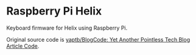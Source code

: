 
# Raspberry Pi Helix

Keyboard firmware for Helix using Raspberry Pi.

Original source code is [yaptb/BlogCode: Yet Another Pointless Tech Blog Article Code](https://github.com/yaptb/BlogCode).

